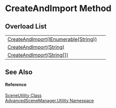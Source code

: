 # CreateAndImport Method


## Overload List
<table>
<tr>
<td><a href="M_AdvancedSceneManager_Utility_SceneUtility_CreateAndImport.md">CreateAndImport(IEnumerable(String))</a></td>
<td> </td></tr>
<tr>
<td><a href="M_AdvancedSceneManager_Utility_SceneUtility_CreateAndImport_1.md">CreateAndImport(String)</a></td>
<td> </td></tr>
<tr>
<td><a href="M_AdvancedSceneManager_Utility_SceneUtility_CreateAndImport_2.md">CreateAndImport(String[])</a></td>
<td> </td></tr>
</table>

## See Also


#### Reference
<a href="T_AdvancedSceneManager_Utility_SceneUtility.md">SceneUtility Class</a>  
<a href="N_AdvancedSceneManager_Utility.md">AdvancedSceneManager.Utility Namespace</a>  
